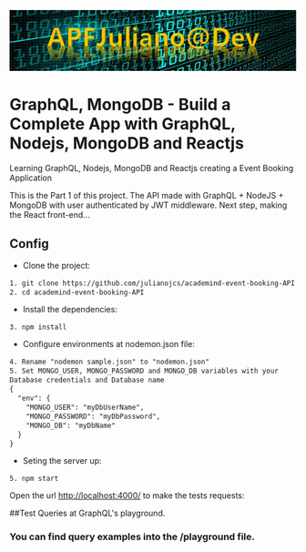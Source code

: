 ![Juliano Costa](https://raw.githubusercontent.com/julianojcs/julianojcs.github.io/master/apfjuliano.dev.png)

# GraphQL, MongoDB - Build a Complete App with GraphQL, Nodejs, MongoDB and Reactjs

Learning GraphQL, Nodejs, MongoDB and Reactjs creating a Event Booking Application

This is the Part 1 of this project. 
The API made with GraphQL + NodeJS + MongoDB with user authenticated by JWT middleware.
Next step, making the React front-end...

## Config

* Clone the project:

```
1. git clone https://github.com/julianojcs/academind-event-booking-API
2. cd academind-event-booking-API
```

* Install the dependencies:

```
3. npm install
```

* Configure environments at nodemon.json file:

```
4. Rename "nodemon sample.json" to "nodemon.json"
5. Set MONGO_USER, MONGO_PASSWORD and MONGO_DB variables with your Database credentials and Database name
{
  "env": {
    "MONGO_USER": "myDbUserName",
    "MONGO_PASSWORD": "myDbPassword",
    "MONGO_DB": "myDbName"
  }
}
```

* Seting the server up:

```
5. npm start
```

Open the url [http://localhost:4000/](http://localhost:3000/) to make the tests requests:

##Test Queries at GraphQL's playground.
### You can find query examples into the /playground file.